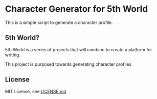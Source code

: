 # Character Generator for 5th World

This is a simple script to generate a character profile.

## 5th World?

5th World is a series of projects that will combine to create a platform for writing.

This project is purposed towards generating character profiles.

## License

MIT License, see [LICENSE.md](LICENSE.md)
